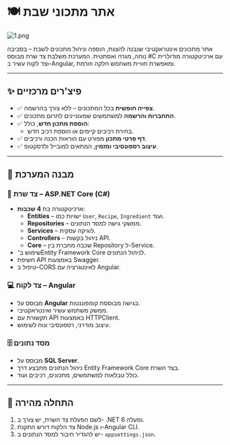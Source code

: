 # 🍽️ אתר מתכוני שבת

![1.png](נתיב/לתיקיית_התמונות/שם_קובץ_התמונה.png)


אתר מתכונים אינטראקטיבי שנבנה להצגת, הוספה וניהול מתכונים לשבת – בסביבה נוחה, מגרה ואסתטית. המערכת משלבת צד שרת מבוסס #C עם ארכיטקטורה מודולרית וצד לקוח עשיר ב-Angular, ומאפשרת חוויית משתמש חלקה וזורמת.

---

## ✨ פיצ'רים מרכזיים

- ✅ **צפייה חופשית** בכל המתכונים – ללא צורך בהרשמה.
- ✅ **התחברות והרשמה** למשתמשים שמעוניינים לתרום מתכונים.
- ✅ **הוספת מתכון חדש**, כולל:
  - בחירת רכיבים קיימים או הוספת רכיב חדש.
- ✅ **דף פרטי מתכון** מפורט עם הוראות הכנה ורכיבים.
- ✅ **עיצוב רספונסיבי ומזמין**, המתאים למובייל ולדסקטופ.

---

## 🧱 מבנה המערכת

### 🔧 צד שרת – ASP.NET Core (C#)

- ארכיטקטורה בת **4 שכבות**:
  - **Entities** – ישויות כמו `User`, `Recipe`, `Ingredient` ועוד.
  - **Repositories** – ממשקי גישה למסד הנתונים.
  - **Services** – לוגיקה עסקית.
  - **Controllers** – ניהול בקשות API.
  - **Core** – שכבה מחברת בין Repository ל-Service.
- שימוש ב־Entity Framework Core לניהול הנתונים.
- חשיפת API באמצעות Swagger.
- טיפול ב-CORS לאינטגרציה עם Angular.

### 💻 צד לקוח – Angular

- מבוסס על **Angular** בגישה מבוססת קומפוננטות.
- ממשק משתמש עשיר ואינטראקטיבי.
- תקשורת עם API באמצעות HTTPClient.
- עיצוב מודרני, רספונסיבי ונוח לשימוש.

### 🗄️ מסד נתונים

- מבוסס על **SQL Server**.
- ניהול הנתונים מתבצע דרך Entity Framework Core בצד השרת.
- כולל טבלאות למשתמשים, מתכונים, רכיבים ועוד.

---

## 🚀 התחלה מהירה

1. לשם הפעלת צד השרת, יש צורך ב- .NET 6 ומעלה.
2. צד הלקוח דורש התקנת Node.js ו-Angular CLI.
3. יש להגדיר חיבור למסד הנתונים ב- `appsettings.json`.

